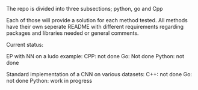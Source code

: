 The repo is divided into three subsections; python, go and Cpp

Each of those will provide a solution for each method tested. 
All methods have their own seperate README with different requirements 
regarding packages and libraries needed or general comments. 



Current status:

EP with NN on a ludo example:
CPP: not done
Go: Not done
Python: not done 

Standard implementation of a CNN on various datasets:
C++: not done
Go: not done
Python: work in progress

